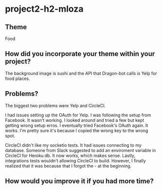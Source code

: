 # project2-h2-mloza

## Theme 
Food

## How did you incorporate your theme within your project?
The background image is sushi and the API that Dragon-bot calls is Yelp for food places.

## Problems?
The biggest two problems were Yelp and CircleCl.

I had issues setting up the OAuth for Yelp. I was following the setup from Facebook. It
wasn't working. I looked around and tried a few but kept getting wrong setup erros. I 
eventually tried Facebook's OAuth again. It works. I'm pretty sure it's because I copied
the wrong key to the wrong spot.

CircleCl didn't like my socketio tests. It had issues connecting to my database. Someone
from Slack suggested to add an enviroment variable in CircleCl for Heroku db. It now works,
which makes sense. Lastly, integrations tests wouldn't allowing CircleCl to build. However,
I finally realized that it was because that I forgot the - at the beginning. 

## How would you improve it if you had more time?
